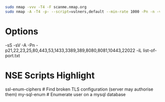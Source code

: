 

```bash
sudo nmap -vvv -T4 -F scanme.nmap.org
sudo nmap -A -T4 -p- --script=vulners,default --min-rate 1000 -Pn -n -v -oA nmap target.htb | tee -a nmap.log
```

# Options

-sS
-sV
-A
-Pn
-p21,22,23,25,80,443,53,1433,3389,389,8080,8081,10443,22022
-iL list-of-port.txt

# NSE Scripts Highlight

ssl-enum-ciphers  #  Find broken TLS configuration (server may authorise them)
my-sql-enum   # Enumerate user on a mysql database
